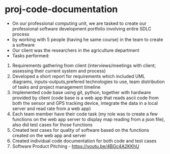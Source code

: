 # proj-code-documentation
- On our professional computing unit, we are tasked to create our professional software development portfolio involving entire SDLC process
- by working with 5 people (having he same course) in the team to create a software 
- Our client was the researchers in the agriculture department
- Tasks performed:
1. Requirements gathering from client (interviews/meetings with client; assessing their current system and process)
2. Developed a short report for requirements which included UML diagrams, inputs-outputs,prefered technologies to use, team distribution of tasks and project management timeline
3. Implemented code base using git, python, together with hardware provided by client (code base is a web app that reads ascii code from both the sensor and GPS tracking device, integrate the data in a local server and read rate from a web app) 
4. Each team member have their code task (my role was to create a few functions on the web app server to display map reading from a json file), also did test cases for those functions
5. Created test cases for quality of software based on the functions created on the web app and server
6. Created individual code documentation for both code and test cases
7. Software Product Pitching - https://youtu.be/4BGc4A2KKhU

